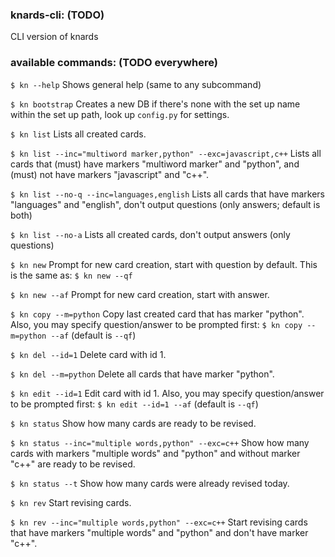 ### knards-cli: (TODO)
CLI version of knards

### available commands: (TODO everywhere)
`$ kn --help`
Shows general help
(same to any subcommand)

`$ kn bootstrap`
Creates a new DB if there's none with the set up name within the set up path, look up `config.py` for settings.

`$ kn list`
Lists all created cards.

`$ kn list --inc="multiword marker,python" --exc=javascript,c++`
Lists all cards that (must) have markers "multiword marker" and "python", and (must) not have markers "javascript" and "c++".

`$ kn list --no-q --inc=languages,english`
Lists all cards that have markers "languages" and "english", don't output questions (only answers; default is both)

`$ kn list --no-a`
Lists all created cards, don't output answers (only questions)

`$ kn new`
Prompt for new card creation, start with question by default.
This is the same as: `$ kn new --qf`

`$ kn new --af`
Prompt for new card creation, start with answer.

`$ kn copy --m=python`
Copy last created card that has marker "python".
Also, you may specify question/answer to be prompted first: `$ kn copy --m=python --af` (default is `--qf`)

`$ kn del --id=1`
Delete card with id 1.

`$ kn del --m=python`
Delete all cards that have marker "python".

`$ kn edit --id=1`
Edit card with id 1.
Also, you may specify question/answer to be prompted first: `$ kn edit --id=1 --af` (default is `--qf`)

`$ kn status`
Show how many cards are ready to be revised.

`$ kn status --inc="multiple words,python" --exc=c++`
Show how many cards with markers "multiple words" and "python" and without marker "c++" are ready to be revised.

`$ kn status --t`
Show how many cards were already revised today.

`$ kn rev`
Start revising cards.

`$ kn rev --inc="multiple words,python" --exc=c++`
Start revising cards that have markers "multiple words" and "python" and don't have marker "c++".
